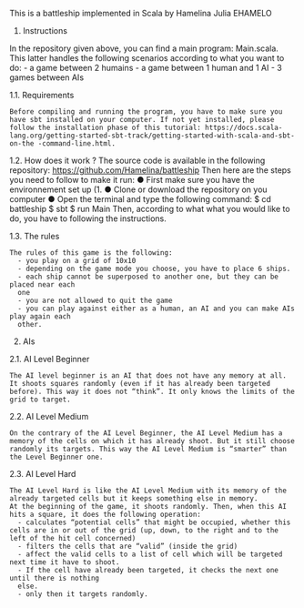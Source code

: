 This is a battleship implemented in Scala by Hamelina Julia EHAMELO

1. Instructions

  In the repository given above, you can find a main program: Main.scala. This latter handles the following scenarios according to what you want to do:
    - a game between 2 humains
    - a game between 1 human and 1 AI
    - 3 games between AIs

  1.1. Requirements

    Before compiling and running the program, you have to make sure you have sbt installed on your computer. If not yet installed, please follow the installation phase of this tutorial: https://docs.scala-lang.org/getting-started-sbt-track/getting-started-with-scala-and-sbt-on-the -command-line.html​.
  1.2. How does it work ?
    The source code is available in the following repository:
    https://github.com/Hamelina/battleship
    Then here are the steps you need to follow to make it run:
      ● First make sure you have the environnement set up (1.
      ● Clone or download the repository on you computer
      ● Open the terminal and type the following command:
        $ cd battleship $ sbt
        $ run Main
    Then, according to what what you would like to do, you have to following the instructions.

  1.3. The rules

    The rules of this game is the following:
      - you play on a grid of 10x10
      - depending on the game mode you choose, you have to place 6 ships.
      - each ship cannot be superposed to another one, but they can be placed near each
      one
      - you are not allowed to quit the game
      - you can play against either as a human, an AI and you can make AIs play again each
      other.
      
2. AIs

  2.1. AI Level Beginner
  
    The AI level beginner is an AI that does not have any memory at all. It shoots squares randomly (even if it has already been targeted before). This way it does not “think”. It only knows the limits of the grid to target.
    
  2.2. AI Level Medium
  
    On the contrary of the AI Level Beginner, the AI Level Medium has a memory of the cells on which it has already shoot. But it still choose randomly its targets. This way the AI Level Medium is “smarter” than the Level Beginner one.
  
  2.3. AI Level Hard
  
    The AI Level Hard is like the AI Level Medium with its memory of the already targeted cells but it keeps something else in memory.
    At the beginning of the game, it shoots randomly. Then, when this AI hits a square, it does the following operation:
      - calculates “potential cells” that might be occupied, whether this cells are in or out of the grid (up, down, to the right and to the left of the hit cell concerned)
      - filters the cells that are “valid” (inside the grid)
      - affect the valid cells to a list of cell which will be targeted next time it have to shoot.
      - If the cell have already been targeted, it checks the next one until there is nothing
      else.
      - only then it targets randomly.
